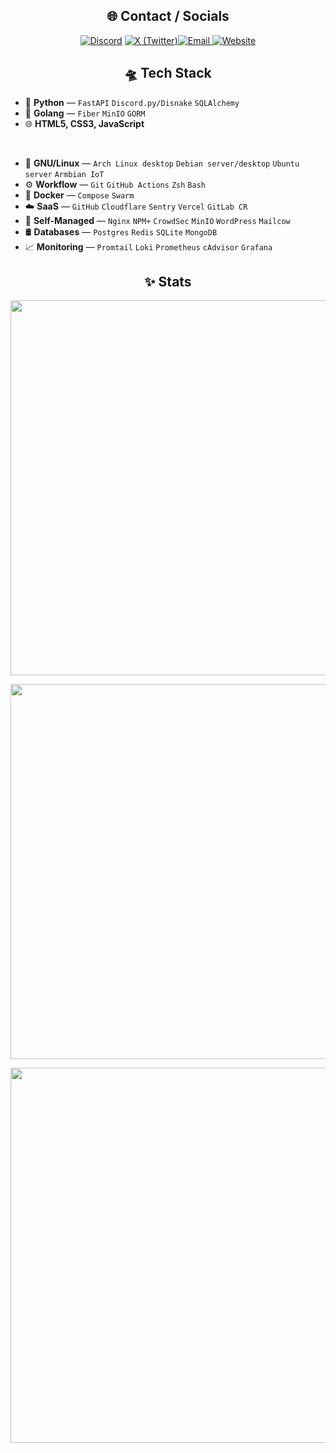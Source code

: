 <h2 align="center">🌐 Contact / Socials</h2>
<p align="center">
  <a href="https://discord.com/users/613636431532785664"><img src="https://img.shields.io/badge/Discord-0D1017?style=for-the-badge&logo=discord" alt="Discord"/></a>
  <a href="https://x.com/retrilz"><img src="https://img.shields.io/badge/X-0D1017?style=for-the-badge&logo=x" alt="X (Twitter)"/><a href="mailto:retrilz@proton.me"><img src="https://img.shields.io/badge/Email-0D1017?style=for-the-badge&logo=protonmail" alt="Email"/>
  </a>
  <a href="https://rzx.ovh"><img src="https://img.shields.io/badge/Website-0D1017?style=for-the-badge&logo=searxng" alt="Website"/>
  </a>
</p>




<h2 align="center">🛸 Tech Stack</h2>
<p align="center">

- 🐍 **Python** — `FastAPI` `Discord.py/Disnake` `SQLAlchemy`
- 🦦 **Golang** — `Fiber` `MinIO` `GORM`
- 🌐 **HTML5, CSS3, JavaScript**
</br>

- 🐧 **GNU/Linux** — `Arch Linux desktop` `Debian server/desktop` `Ubuntu server` `Armbian IoT`
- ⚙️ **Workflow** — `Git` `GitHub Actions` `Zsh` `Bash`
- 🐳 **Docker** — `Compose` `Swarm`
- ☁️ **SaaS** — `GitHub` `Cloudflare` `Sentry` `Vercel` `GitLab CR`
- 🏡 **Self-Managed** — `Nginx` `NPM+` `CrowdSec` `MinIO` `WordPress` `Mailcow`
- 🛢️ **Databases** — `Postgres` `Redis` `SQLite` `MongoDB`
- 📈 **Monitoring** — `Promtail` `Loki` `Prometheus` `cAdvisor` `Grafana`
</p>


<h2 align="center">✨ Stats</h2>

<p align="center">
  <a href="#-stats"><img src="https://git-streak.rzx.ovh/?user=retrilzzy&theme=github-dark-blue&hide_border=true&stroke=FFFFFF00" width="600"/></a>
</p>

<p align="center">
  <a href="#-stats"><img src="https://github-readme-activity-graph.vercel.app/graph?username=retrilzzy&theme=github-dark&hide_border=true&days=14&custom_title=Contribution%20Graph%20%28last%2014%20days%29" width="600"/></a>
</p>

<p align="center">
  <a href="#-stats"><img src="https://github-readme-stats.vercel.app/api/wakatime?username=retrilzzy&custom_title=WakaTime%20Stats%20%28since%20Oct%2028%2C%202024%29&theme=github_dark&hide_border=true&layout=compact&langs_count=24" width="600"/></a>
</p>

